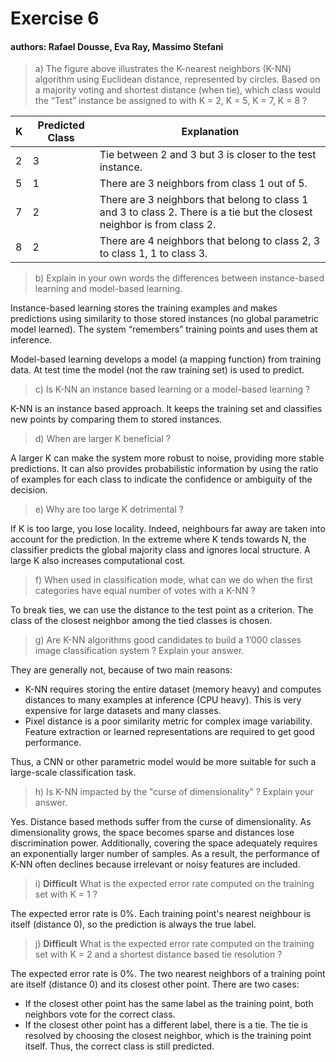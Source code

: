 # Exercise 6

#### authors: Rafael Dousse, Eva Ray, Massimo Stefani

> a) The figure above illustrates the K-nearest neighbors (K-NN) algorithm using Euclidean distance, represented by circles. Based on a majority voting and shortest distance (when tie), which class would the “Test” instance be assigned to with K = 2, K = 5, K = 7, K = 8 ?

| K | Predicted Class | Explanation |
|---|-----------------|-------------|
| 2 | 3 | Tie between 2 and 3 but 3 is closer to the test instance. |
| 5 | 1 | There are 3 neighbors from class 1 out of 5. |
| 7 | 2 | There are 3 neighbors that belong to class 1 and 3 to class 2. There is a tie but the closest neighbor is from class 2. |
| 8 | 2 | There are 4 neighbors that belong to class 2, 3 to class 1, 1 to class 3. |

> b) Explain in your own words the differences between instance-based learning and model-based learning.

Instance-based learning stores the training examples and makes predictions using similarity to those stored instances (no global parametric model learned). The system “remembers” training points and uses them at inference.

Model-based learning develops a model (a mapping function) from training data. At test time the model (not the raw training set) is used to predict.

> c) Is K-NN an instance based learning or a model-based learning ?

K-NN is an instance based approach. It keeps the training set and classifies new points by comparing them to stored instances.

> d) When are larger K beneficial ?

A larger K can make the system more robust to noise, providing more stable predictions. It can also provides probabilistic information by using the ratio of examples for each class to indicate the confidence or ambiguity of the decision.

> e) Why are too large K detrimental ?

If K is too large, you lose locality. Indeed, neighbours far away are taken into account for the prediction. In the extreme where K tends towards N, the classifier predicts the global majority class and ignores local structure. A large K also increases computational cost.

> f) When used in classification mode, what can we do when the first categories have equal number of votes with a K-NN ?

To break ties, we can use the distance to the test point as a criterion. The class of the closest neighbor among the tied classes is chosen.

> g) Are K-NN algorithms good candidates to build a 1’000 classes image classification system ? Explain your answer.

They are generally not, because of two main reasons: 

- K-NN requires storing the entire dataset (memory heavy) and computes distances to many examples at inference (CPU heavy). This is very expensive for large datasets and many classes. 
- Pixel distance is a poor similarity metric for complex image variability. Feature extraction or learned representations are required to get good performance.

Thus, a CNN or other parametric model would be more suitable for such a large-scale classification task.

> h) Is K-NN impacted by the "curse of dimensionality" ? Explain your answer.

Yes. Distance based methods suffer from the curse of dimensionality. As dimensionality grows, the space becomes sparse and distances lose discrimination power. Additionally, covering the space adequately requires an exponentially larger number of samples. As a result, the performance of K-NN often declines because irrelevant or noisy features are included.

> i) **Difficult** What is the expected error rate computed on the training set with K = 1 ?

The expected error rate is 0%. Each training point's nearest neighbour is itself (distance 0), so the prediction is always the true label.

> j) **Difficult** What is the expected error rate computed on the training set with K = 2 and a shortest distance based tie resolution ?

The expected error rate is 0%. The two nearest neighbors of a training point are itself (distance 0) and its closest other point. There are two cases:
- If the closest other point has the same label as the training point, both neighbors vote for the correct class.
- If the closest other point has a different label, there is a tie. The tie is resolved by choosing the closest neighbor, which is the training point itself. Thus, the correct class is still predicted.